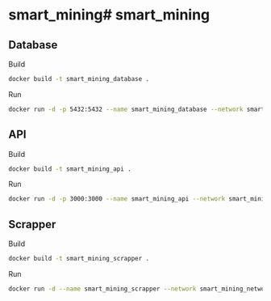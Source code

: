# smart_mining# smart_mining

## Database
Build
```sh
docker build -t smart_mining_database .
```

Run
```sh
docker run -d -p 5432:5432 --name smart_mining_database --network smart_mining_network smart_mining_database
```

## API
Build
```sh
docker build -t smart_mining_api .
```

Run
```sh
docker run -d -p 3000:3000 --name smart_mining_api --network smart_mining_network smart_mining_api
```

## Scrapper
Build
```sh
docker build -t smart_mining_scrapper .
```

Run
```sh
docker run -d --name smart_mining_scrapper --network smart_mining_network smart_mining_scrapper
```
